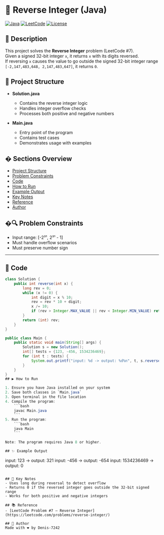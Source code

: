 # 🔄 Reverse Integer (Java)
[![Java](https://img.shields.io/badge/Java-17-orange?logo=java&logoColor=white)](https://www.oracle.com/java/)
[![LeetCode](https://img.shields.io/badge/LeetCode-Problem%207-yellow?logo=leetcode&logoColor=black)](https://leetcode.com/problems/reverse-integer/)
[![License](https://img.shields.io/badge/License-MIT-green)](LICENSE)

## 📝 Description

This project solves the **Reverse Integer** problem (LeetCode #7).  
Given a signed 32-bit integer `x`, it returns `x` with its digits reversed.  
If reversing `x` causes the value to go outside the signed 32-bit integer range  
`[-2,147,483,648, 2,147,483,647]`, it returns `0`.

## 📂 Project Structure

- **Solution.java**
    - Contains the reverse integer logic
    - Handles integer overflow checks
    - Processes both positive and negative numbers

- **Main.java**
    - Entry point of the program
    - Contains test cases
    - Demonstrates usage with examples

## � Sections Overview
- [Project Structure](#-project-structure)
- [Problem Constraints](#-problem-constraints)
- [Code](#-code)
- [How to Run](#-how-to-run)
- [Example Output](#-example-output)
- [Key Notes](#-key-notes)
- [Reference](#-reference)
- [Author](#-author)

## �🔍 Problem Constraints

- Input range: [-2³¹, 2³¹ - 1]
- Must handle overflow scenarios
- Must preserve number sign

---

## 📜 Code

```java
class Solution {
    public int reverse(int x) {
        long rev = 0;
        while (x != 0) {
            int digit = x % 10;
            rev = rev * 10 + digit;
            x /= 10;
            if (rev > Integer.MAX_VALUE || rev < Integer.MIN_VALUE) return 0;
        }
        return (int) rev;
    }
}

public class Main {
    public static void main(String[] args) {
        Solution s = new Solution();
        int[] tests = {123, -456, 1534236469};
        for (int t : tests) {
            System.out.printf("input: %d -> output: %d%n", t, s.reverse(t));
        }
    }
}
## ▶️ How to Run

1. Ensure you have Java installed on your system
2. Save both classes in `Main.java`
3. Open terminal in the file location
4. Compile the program:
    ```bash
    javac Main.java
    ```
5. Run the program:
    ```bash
    java Main
    ```

Note: The program requires Java 8 or higher.

## ✨ Example Output
```
input: 123 -> output: 321
input: -456 -> output: -654
input: 1534236469 -> output: 0
```

## 🔑 Key Notes
- Uses long during reversal to detect overflow
- Returns 0 if the reversed integer goes outside the 32-bit signed range
- Works for both positive and negative integers

## 📚 Reference
- [LeetCode Problem #7 – Reverse Integer](https://leetcode.com/problems/reverse-integer/)

## 👤 Author
Made with ❤️ by Denis-7242

